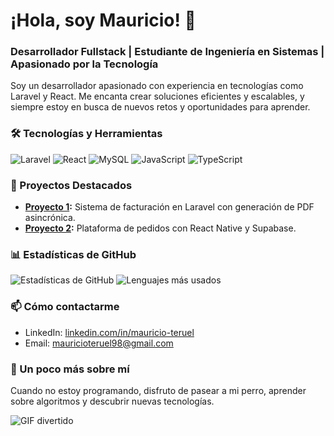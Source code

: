 # ¡Hola, soy Mauricio! 👋

### Desarrollador Fullstack | Estudiante de Ingeniería en Sistemas | Apasionado por la Tecnología

Soy un desarrollador apasionado con experiencia en tecnologías como Laravel y React. Me encanta crear soluciones eficientes y escalables, y siempre estoy en busca de nuevos retos y oportunidades para aprender.

### 🛠️ Tecnologías y Herramientas

![Laravel](https://img.shields.io/badge/-Laravel-FF2D20?style=flat&logo=laravel&logoColor=white)
![React](https://img.shields.io/badge/-React-61DAFB?style=flat&logo=react&logoColor=white)
![MySQL](https://img.shields.io/badge/-MySQL-4479A1?style=flat&logo=mysql&logoColor=white)
![JavaScript](https://img.shields.io/badge/-JavaScript-F7DF1E?style=flat&logo=javascript&logoColor=black)
![TypeScript](https://img.shields.io/badge/-TypeScript-3178C6?style=flat&logo=typescript&logoColor=white)


### 🚀 Proyectos Destacados

- **[Proyecto 1](https://github.com/MauricioTeruel98/creacionestries):** Sistema de facturación en Laravel con generación de PDF asincrónica.
- **[Proyecto 2](https://github.com/MauricioTeruel98):** Plataforma de pedidos con React Native y Supabase.

### 📊 Estadísticas de GitHub

![Estadísticas de GitHub](https://github-readme-stats.vercel.app/api?username=MauricioTeruel98&show_icons=true&theme=radical)
![Lenguajes más usados](https://github-readme-stats.vercel.app/api/top-langs/?username=MauricioTeruel98&layout=compact&theme=radical)

### 📫 Cómo contactarme

- LinkedIn: [linkedin.com/in/mauricio-teruel](https://www.linkedin.com/in/mauricio-teruel/)
- Email: mauricioteruel98@gmail.com

### 🌱 Un poco más sobre mí

Cuando no estoy programando, disfruto de pasear a mi perro, aprender sobre algoritmos y descubrir nuevas tecnologías.

![GIF divertido](https://media.giphy.com/media/13HgwGsXF0aiGY/giphy.gif)
